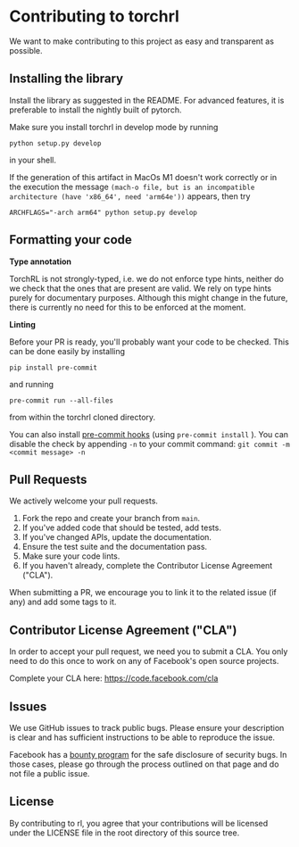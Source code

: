 # Contributing to torchrl
We want to make contributing to this project as easy and transparent as
possible.

## Installing the library
Install the library as suggested in the README. For advanced features,
it is preferable to install the nightly built of pytorch.

Make sure you install torchrl in develop mode by running
```
python setup.py develop
```
in your shell.

If the generation of this artifact in MacOs M1 doesn't work correctly or in the execution the message
`(mach-o file, but is an incompatible architecture (have 'x86_64', need 'arm64e'))` appears, then try

```
ARCHFLAGS="-arch arm64" python setup.py develop
```

## Formatting your code
**Type annotation**

TorchRL is not strongly-typed, i.e. we do not enforce type hints, neither do we check that the ones that are present are valid. We rely on type hints purely for documentary purposes. Although this might change in the future, there is currently no need for this to be enforced at the moment.

**Linting**

Before your PR is ready, you'll probably want your code to be checked. This can be done easily by installing
```
pip install pre-commit
```
and running
```
pre-commit run --all-files
```
from within the torchrl cloned directory.

You can also install [pre-commit hooks](https://pre-commit.com/) (using `pre-commit install`
). You can disable the check by appending `-n` to your commit command: `git commit -m <commit message> -n`

## Pull Requests
We actively welcome your pull requests.

1. Fork the repo and create your branch from `main`.
2. If you've added code that should be tested, add tests.
3. If you've changed APIs, update the documentation.
4. Ensure the test suite and the documentation pass.
5. Make sure your code lints.
6. If you haven't already, complete the Contributor License Agreement ("CLA").

When submitting a PR, we encourage you to link it to the related issue (if any) and add some tags to it.

## Contributor License Agreement ("CLA")
In order to accept your pull request, we need you to submit a CLA. You only need
to do this once to work on any of Facebook's open source projects.

Complete your CLA here: <https://code.facebook.com/cla>

## Issues
We use GitHub issues to track public bugs. Please ensure your description is
clear and has sufficient instructions to be able to reproduce the issue.

Facebook has a [bounty program](https://www.facebook.com/whitehat/) for the safe
disclosure of security bugs. In those cases, please go through the process
outlined on that page and do not file a public issue.

## License
By contributing to rl, you agree that your contributions will be licensed
under the LICENSE file in the root directory of this source tree.
